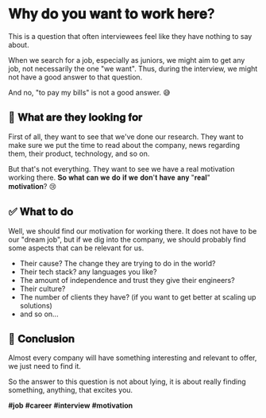 # 𝐖𝐡𝐲 𝐝𝐨 𝐲𝐨𝐮 𝐰𝐚𝐧𝐭 𝐭𝐨 𝐰𝐨𝐫𝐤 𝐡𝐞𝐫𝐞?

This is a question that often interviewees feel like they have nothing to say about.

When we search for a job, especially as juniors, we might aim to get any job, not necessarily the one "we want". Thus, during the interview, we might not have a good answer to that question.

And no, "to pay my bills" is not a good answer. 😅

## 👀 𝐖𝐡𝐚𝐭 𝐚𝐫𝐞 𝐭𝐡𝐞𝐲 𝐥𝐨𝐨𝐤𝐢𝐧𝐠 𝐟𝐨𝐫

First of all, they want to see that we've done our research. They want to make sure we put the time to read about the company, news regarding them, their product, technology, and so on.

But that's not everything. They want to see we have a real motivation working there. 𝐒𝐨 𝐰𝐡𝐚𝐭 𝐜𝐚𝐧 𝐰𝐞 𝐝𝐨 𝐢𝐟 𝐰𝐞 𝐝𝐨𝐧'𝐭 𝐡𝐚𝐯𝐞 𝐚𝐧𝐲 "𝐫𝐞𝐚𝐥" 𝐦𝐨𝐭𝐢𝐯𝐚𝐭𝐢𝐨𝐧? 😢

## ✅ 𝐖𝐡𝐚𝐭 𝐭𝐨 𝐝𝐨

Well, we should find our motivation for working there. It does not have to be our "dream job", but if we dig into the company, we should probably find some aspects that can be relevant for us.

- Their cause? The change they are trying to do in the world?
- Their tech stack? any languages you like?
- The amount of independence and trust they give their engineers?
- Their culture?
- The number of clients they have? (if you want to get better at scaling up solutions)
- and so on...

## 📝 𝐂𝐨𝐧𝐜𝐥𝐮𝐬𝐢𝐨𝐧

Almost every company will have something interesting and relevant to offer, we just need to find it.

So the answer to this question is not about lying, it is about really finding something, anything, that excites you.

**#job** **#career** **#interview** **#motivation**
